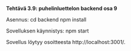 **Tehtävä 3.9: puhelinluettelon backend osa 9**

Asennus:
    cd backend
    npm install

Sovelluksen käynnistys:
    npm start

Sovellus löytyy osoitteesta http://localhost:3001/.
